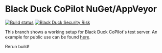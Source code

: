 # Black Duck CoPilot NuGet/AppVeyor

[![Build status](https://ci.appveyor.com/api/projects/status/6968j1og6kvx06xt/branch/test?svg=true)](https://ci.appveyor.com/project/BlackDuckCoPilot/example-nuget-appveyor/branch/test) [![Black Duck Security Risk](https://test.duckbuild.io/github/repos/BlackDuckCoPilot/example-nuget-appveyor/branches/test/badge-risk.svg)](https://test.duckbuild.io/github/repos/BlackDuckCoPilot/example-nuget-appveyor/branches/test)

This branch shows a working setup for Black Duck CoPilot's test server.
An example for public use can be found [here](https://github.com/BlackDuckCoPilot/example-nuget-appveyor).

Rerun build!
